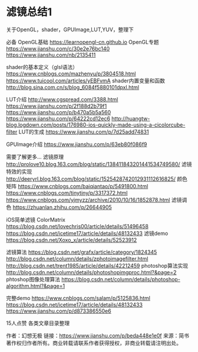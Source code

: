# 滤镜总结1

关于OpenGL，shader，GPUImage,LUT,YUV，整理下

必备
OpenGL基础
https://learnopengl-cn.github.io
OpenGL专题
https://www.jianshu.com/c/30e2e76bc140
https://www.jianshu.com/nb/2135411

shader的基本定义（glsl语法）
https://www.cnblogs.com/mazhenyu/p/3804518.html
https://www.tuicool.com/articles/yEBFvmA
shader内置变量和函数
http://blog.sina.com.cn/s/blog_6084f5880101dpxl.html

LUT介绍
http://www.cgspread.com/3388.html
https://www.jianshu.com/p/2f188d2b79f1
https://www.jianshu.com/p/b470a5b5a560
https://www.jianshu.com/p/64222cd12ec6
http://huangtw-blog.logdown.com/posts/176980-ios-quickly-made-using-a-cicolorcube-filter
LUT的生成
https://www.jianshu.com/p/7d25add74831

GPUImage介绍
https://www.jianshu.com/p/63eb80f086f9

需要了解更多...
滤镜原理
http://prolove10.blog.163.com/blog/static/138411843201441534749580/
滤镜特效的实现
http://deeryrl.blog.163.com/blog/static/1525428742012931112616825/
颜色矩阵
https://www.cnblogs.com/baiqiantao/p/5491800.html
https://www.cnblogs.com/tinytiny/p/3317372.html
https://www.cnblogs.com/yjmyzz/archive/2010/10/16/1852878.html
滤镜调色
https://zhuanlan.zhihu.com/p/26644905

iOS简单滤镜 ColorMatrix
https://blog.csdn.net/lovechris00/article/details/51496458
https://blog.csdn.net/icetime17/article/details/48132433
滤镜demo
https://blog.csdn.net/Xoxo_x/article/details/52523912

滤镜算法
https://blog.csdn.net/grafx/article/category/1824345
http://blog.csdn.net/column/details/zphotoimagefilter.html
http://blog.csdn.net/trent1985/article/details/42212459
photoshop算法实现
http://blog.csdn.net/column/details/photoshopimgproc.html?&page=2
phtoshop图像处理算法
https://blog.csdn.net/column/details/photoshop-algorithm.html?&page=1

完整demo
https://www.cnblogs.com/salam/p/5125836.html
https://blog.csdn.net/icetime17/article/details/48132433
https://www.jianshu.com/p/d873386550e6

15人点赞
各类文章目录整理


作者：幻想无极
链接：https://www.jianshu.com/p/beda448e1e0f
来源：简书
著作权归作者所有。商业转载请联系作者获得授权，非商业转载请注明出处。